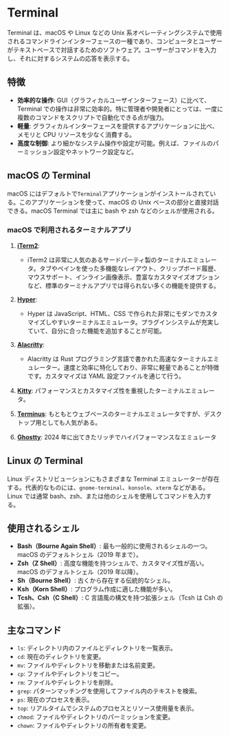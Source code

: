 # Terminal

Terminal は、macOS や Linux などの Unix 系オペレーティングシステムで使用されるコマンドラインインターフェースの一種であり、コンピュータとユーザーがテキストベースで対話するためのソフトウェア。ユーザーがコマンドを入力し、それに対するシステムの応答を表示する。

## 特徴

- **効率的な操作**: GUI（グラフィカルユーザインターフェース）に比べて、Terminal での操作は非常に効率的。特に管理者や開発者にとっては、一度に複数のコマンドをスクリプトで自動化できる点が強力。
- **軽量**: グラフィカルインターフェースを提供するアプリケーションに比べ、メモリと CPU リソースを少なく消費する。
- **高度な制御**: より細かなシステム操作や設定が可能。例えば、ファイルのパーミッション設定やネットワーク設定など。

## macOS の Terminal

macOS にはデフォルトで`Terminal`アプリケーションがインストールされている。このアプリケーションを使って、macOS の Unix ベースの部分と直接対話できる。macOS Terminal では主に bash や zsh などのシェルが使用される。

### macOS で利用されるターミナルアプリ

1. **[iTerm2](https://iterm2.com/)**:

   - iTerm2 は非常に人気のあるサードパーティ製のターミナルエミュレータ。タブやペインを使った多機能なレイアウト、クリップボード履歴、マウスサポート、インライン画像表示、豊富なカスタマイズオプションなど、標準のターミナルアプリでは得られない多くの機能を提供する。

2. **[Hyper](https://hyper.is/)**:

   - Hyper は JavaScript、HTML、CSS で作られた非常にモダンでカスタマイズしやすいターミナルエミュレータ。プラグインシステムが充実していて、自分に合った機能を追加することが可能。

3. **[Alacritty](https://github.com/alacritty/alacritty)**:

   - Alacritty は Rust プログラミング言語で書かれた高速なターミナルエミュレーター。速度と効率に特化しており、非常に軽量であることが特徴です。カスタマイズは YAML 設定ファイルを通じて行う。

4. **[Kitty](https://sw.kovidgoyal.net/kitty/)**: パフォーマンスとカスタマイズ性を重視したターミナルエミュレータ。
5. **[Terminus](https://termius.com/)**: もともとウェブベースのターミナルエミュレータですが、デスクトップ用としても人気がある。
6. **[Ghostty](https://ghostty.org/)**: 2024 年に出てきたリッチでハイパフォーマンスなエミュレータ

## Linux の Terminal

Linux ディストリビューションにもさまざまな Terminal エミュレーターが存在する。代表的なものには、`gnome-terminal`、`konsole`、`xterm` などがある。Linux では通常 bash、zsh、または他のシェルを使用してコマンドを入力する。

## 使用されるシェル

- **Bash（Bourne Again Shell）**: 最も一般的に使用されるシェルの一つ。macOS のデフォルトシェル（2019 年まで）。
- **Zsh（Z Shell）**: 高度な機能を持つシェルで、カスタマイズ性が高い。macOS のデフォルトシェル（2019 年以降）。
- **Sh（Bourne Shell）**: 古くから存在する伝統的なシェル。
- **Ksh（Korn Shell）**: プログラム作成に適した機能が多い。
- **Tcsh、Csh（C Shell）**: C 言語風の構文を持つ拡張シェル（Tcsh は Csh の拡張）。

## 主なコマンド

- `ls`: ディレクトリ内のファイルとディレクトリを一覧表示。
- `cd`: 現在のディレクトリを変更。
- `mv`: ファイルやディレクトリを移動または名前変更。
- `cp`: ファイルやディレクトリをコピー。
- `rm`: ファイルやディレクトリを削除。
- `grep`: パターンマッチングを使用してファイル内のテキストを検索。
- `ps`: 現在のプロセスを表示。
- `top`: リアルタイムでシステムのプロセスとリソース使用量を表示。
- `chmod`: ファイルやディレクトリのパーミッションを変更。
- `chown`: ファイルやディレクトリの所有者を変更。
